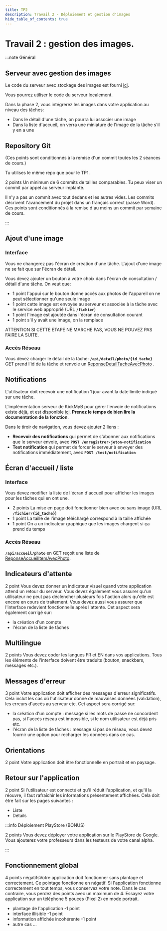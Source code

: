 ```yaml
---
title: TP2
description: Travail 2 - Déploiement et gestion d'images
hide_table_of_contents: true
---
```


# Travail 2 : gestion des images.

:::note Général

<Row>

<Column>

## Serveur avec gestion des images

Le code du serveur avec stockage des images est fourni [ici](https://github.com/departement-info-cem/KickMyB-Server/tree/main).

Vous pourrez utiliser le code du serveur localement.

</Column>

<Column>

Dans la phase 2, vous intégrerez les images dans votre application au niveau des tâches:

- Dans le détail d'une tâche, on pourra lui associer une image
- Dans la liste d'accueil, on verra une miniature de l'image de la tâche s'il y en a une

</Column>

<Column>

## Repository Git

(Ces points sont conditionnés à la remise d'un commit toutes les 2 séances de cours.)

Tu utilises le même repo que pour le TP1.

&#8203;<Highlight color="tip">2 points</Highlight> Un minimum de 6 commits de tailles comparables. Tu peux viser un commit par appel au serveur implanté.

Il n'y a pas un commit avec tout dedans et les autres vides. Les commits décrivent l'avancement du projet dans un français correct (passe Word). Ces points sont conditionnés à la remise d'au moins un commit par semaine de cours.

</Column>

</Row>

:::

<Row>

<Column>

## Ajout d'une image

### Interface

Vous ne changerez pas l'écran de création d'une tâche. L'ajout d'une image ne se fait que sur l'écran de détail.

Vous devez ajouter un bouton à votre choix dans l'écran de consultation / détail d'une tâche. On veut que:

- &#8203;<Highlight color="tip">1 point</Highlight> l'appui sur le bouton donne accès aux photos de l'appareil on ne peut sélectionner qu'une seule image
- &#8203;<Highlight color="tip">1 point</Highlight> cette image est envoyée au serveur et associée à la tâche avec le service web approprié (URL **`/fichier`**)
- &#8203;<Highlight color="tip">1 point</Highlight> l'image est ajoutée dans l'écran de consultation courant
- &#8203;<Highlight color="tip">1 point</Highlight> s'il y avait une image, on la remplace

ATTENTION SI CETTE ETAPE NE MARCHE PAS, VOUS NE POUVEZ PAS FAIRE LA SUITE.

### Accès Réseau

Vous devez charger le détail de la tâche: **`/api/detail/photo/{id_tache}`** GET prend l'id de la tâche et renvoie un [ReponseDetailTacheAvecPhoto](https://github.com/departement-info-cem/KickMyB-Library/blob/main/src/main/java/org/kickmyb/transfer/ReponseDetailTacheAvecPhoto.java) .

## Notifications

L'utilisateur doit recevoir une notification 1 jour avant la date limite indiqué sur une tâche.

L'implémentation serveur de KickMyB pour gérer l'envoie de notifications existe déjà, et est disponible [ici](https://github.com/departement-info-cem/KickMyB-Server/blob/71461cc55202d506b54ead74e8b9bffe4542d9e4/src/main/java/org/kickmyb/serveur/tache/ServicePlanificationNotifications.java#L33). **Prenez le temps de bien lire la documentation de la fonction**.

Dans le tiroir de navigation, vous devez ajouter 2 liens :

- **Recevoir des notifications** qui permet de s'abonner aux notifications que le serveur envoie, avec **`POST /enregistrer-jeton-notification`**
- **Test notification** qui permet de forcer le serveur à envoyer des notifications immédiatement, avec **`POST /test/notification`**

</Column>

<Column>

## Écran d'accueil / liste

### Interface

Vous devez modifier la liste de l'écran d'accueil pour afficher les images pour les tâches qui en ont une.

- &#8203;<Highlight color="tip">2 points</Highlight> La mise en page doit fonctionner bien avec ou sans image (URL **`/fichier/{id_tache}`**)
- &#8203;<Highlight color="tip">1 point</Highlight> La taille de l'image téléchargé correspond à la taille affichée
- &#8203;<Highlight color="tip">1 point</Highlight> On a un indicateur graphique que les images chargent si ça prend du temps

### Accès Réseau

**`/api/accueil/photo`** en GET reçoit une liste de [ReponseAccueilItemAvecPhoto](https://github.com/departement-info-cem/KickMyB-Library/blob/main/src/main/java/org/kickmyb/transfer/ReponseAccueilItemAvecPhoto.java).

## Indicateurs d'attente

&#8203;<Highlight color="tip">2 point</Highlight> Vous devez donner un indicateur visuel quand votre application attend un retour du serveur. Vous devez également vous assurer qu'un utilisateur ne peut pas déclencher plusieurs fois l'action alors qu'elle est encore en cours de traitement. Vous devez aussi vous assurer que l'interface redevient fonctionnelle après l'attente. Cet aspect sera également corrigé sur:

- la création d'un compte
- l'écran de la liste de tâches

</Column>

<Column>

## Multilingue

&#8203;<Highlight color="tip">2 points</Highlight> Vous devez coder les langues FR et EN dans vos applications. Tous les éléments de l'interface doivent être traduits (bouton, snackbars, messages etc.).

## Messages d'erreur

&#8203;<Highlight color="tip">3 point</Highlight> Votre application doit afficher des messages d'erreur significatifs. Cela inclut les cas où l'utilisateur donne de mauvaises données (validation), les erreurs d'accès au serveur etc. Cet aspect sera corrigé sur:

- la création d'un compte : message si les mots de passe ne concordent pas, si l'accès réseau est impossible, si le nom utilisateur est déjà pris etc.
- l'écran de la liste de tâches : message si pas de réseau, vous devez fournir une option pour recharger les données dans ce cas.

## Orientations

&#8203;<Highlight color="tip">2 point</Highlight> Votre application doit être fonctionnelle en portrait et en paysage.

## Retour sur l'application

&#8203;<Highlight color="tip">2 point</Highlight> Si l'utilisateur est connecté et qu'il réduit l'application, et qu'il la réouvre, il faut rafraîchir les informations présentement affichées. Cela doit être fait sur les pages suivantes :

- Liste
- Détails

</Column>

</Row>

<Row>

<Column></Column>

<Column>

:::info Déploiement PlayStore (BONUS)

&#8203;<Highlight color="tip">2 points</Highlight> Vous devez déployer votre application sur le PlayStore de Google. Vous ajouterez votre professeurs dans les testeurs de votre canal alpha.

:::

</Column>

<Column></Column>

</Row>

## Fonctionnement global

&#8203;<Highlight color="danger">4 points négatifs</Highlight>Votre application doit fonctionner sans plantage et correctement. Ce pointage fonctionne en négatif. Si l'application fonctionne correctement en tout temps, vous conservez votre note. Dans le cas contraire, vous perdez des points avec un maximum de 4. Essayez votre application sur un téléphone 5 pouces (Pixel 2) en mode portrait.

- plantage de l'application &#8203;<Highlight color="danger">-1 point</Highlight>
- interface illisible &#8203;<Highlight color="danger">-1 point</Highlight>
- information affichée incohérente &#8203;<Highlight color="danger">-1 point</Highlight>
- autre cas ...
